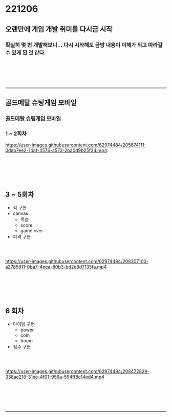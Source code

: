 # 221206
## 오랜만에 게임 개발 취미를 다시금 시작
### 확실히 몇 번 개발해보니... 다시 시작해도 금방 내용이 이해가 되고 따라갈 수 있게 된 것 같다.
### <br/><br/><br/>

-----------------------------------------------------------------------
## 골드메탈 슈팅게임 모바일
### [골드메탈 슈팅게임 모바일](https://www.youtube.com/watch?v=JUG0GnsJHQw&list=PLO-mt5Iu5TeYtWvM9eN-xnwRbyUAMWd3b&index=2)
### 1 ~ 2회차

https://user-images.githubusercontent.com/62974484/205674111-0dab7ee2-14af-4576-a573-2ba0d9b25f34.mp4

### <br/><br/><br/>

## 3 ~ 5회차
- 적 구현
- canvas
  - 목숨
  - score
  - game over
- 피격 구현
### <br/>
https://user-images.githubusercontent.com/62974484/208307100-a2785911-0ba7-4eea-80b3-bd2e8d7135fa.mp4

### <br/><br/><br/>

## 6 회차
- 아이템 구현
  - power
  - coin
  - boom
- 점수 구현
### <br/>
https://user-images.githubusercontent.com/62974484/208472829-338ac216-31ee-4f01-956a-594ff8c14ed4.mp4

### <br/><br/><br/>
















-----------------------------------------------------------------------
